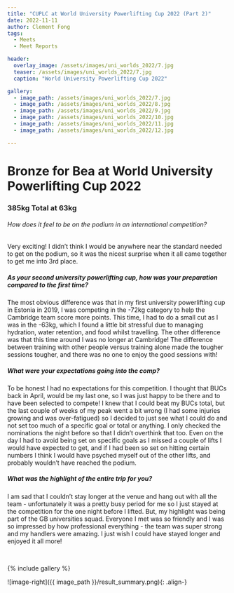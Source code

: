 ```yaml
---
title: "CUPLC at World University Powerlifting Cup 2022 (Part 2)"
date: 2022-11-11
author: Clement Fong
tags:
  - Meets
  - Meet Reports

header:
  overlay_image: /assets/images/uni_worlds_2022/7.jpg
  teaser: /assets/images/uni_worlds_2022/7.jpg
  caption: "World University Powerlifting Cup 2022"

gallery:
  - image_path: /assets/images/uni_worlds_2022/7.jpg
  - image_path: /assets/images/uni_worlds_2022/8.jpg
  - image_path: /assets/images/uni_worlds_2022/9.jpg
  - image_path: /assets/images/uni_worlds_2022/10.jpg
  - image_path: /assets/images/uni_worlds_2022/11.jpg
  - image_path: /assets/images/uni_worlds_2022/12.jpg

---
```

# Bronze for Bea at World University Powerlifting Cup 2022

### 385kg Total at 63kg

###### How does it feel to be on the podium in an international competition?
Very exciting! I didn’t think I would be anywhere near the standard needed to get on the podium, so it was the nicest surprise when it all came together to get me into 3rd place. 

##### As your second university powerlifting cup, how was your preparation compared to the first time?
The most obvious difference was that in my first university powerlifting cup in Estonia in 2019, I was competing in the -72kg category to help the Cambridge team score more points. This time, I had to do a small cut as I was in the -63kg, which I found a little bit stressful due to managing hydration, water retention, and food whilst travelling. The other difference was that this time around I was no longer at Cambridge! The difference between training with other people versus training alone made the tougher sessions tougher, and there was no one to enjoy the good sessions with!

##### What were your expectations going into the comp?
To be honest I had no expectations for this competition. I thought that BUCs back in April, would be my last one, so I was just happy to be there and to have been selected to compete! I knew that I could beat my BUCs total, but the last couple of weeks of my peak went a bit wrong (I had some injuries growing and was over-fatigued) so I decided to just see what I could do and not set too much of a specific goal or total or anything. I only checked the nominations the night before so that I didn’t overthink that too. Even on the day I had to avoid being set on specific goals as I missed a couple of lifts I would have expected to get, and if I had been so set on hitting certain numbers I think I would have psyched myself out of the other lifts, and probably wouldn’t have reached the podium.

##### What was the highlight of the entire trip for you?
I am sad that I couldn’t stay longer at the venue and hang out with all the team - unfortunately it was a pretty busy period for me so I just stayed at the competition for the one night before I lifted. But, my highlight was being part of the GB universities squad. Everyone I met was so friendly and I was so impressed by how professional everything - the team was super strong and my handlers were amazing. I just wish I could have stayed longer and enjoyed it all more!


&nbsp;

 

{% include gallery %}

![image-right]({{ image_path }}/result_summary.png){: .align-}
